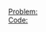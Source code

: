 [Problem:](https://codeforces.com/contest/1559/problem/D1)\
[Code:](https://codeforces.com/contest/1559/submission/221975558)
